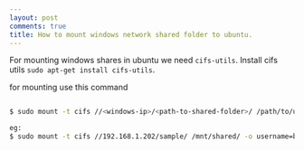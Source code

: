 ```yaml
---
layout: post
comments: true
title: How to mount windows network shared folder to ubuntu.
---
```


For mounting windows shares in ubuntu we need `cifs-utils`.
Install cifs utils `sudo apt-get install cifs-utils`.

for mounting use this command

```sh

$ sudo mount -t cifs //<windows-ip>/<path-to-shared-folder>/ /path/to/ubunut-mount-point/ -o username=<username>,password=<password>,uid=1000,gid=1000

eg:
$ sudo mount -t cifs //192.168.1.202/sample/ /mnt/shared/ -o username=bob,password=123456,uid=1000,gid=1000

```
